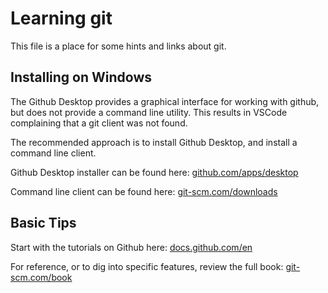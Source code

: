 # Learning git

This file is a place for some hints and links about git.

## Installing on Windows

The Github Desktop provides a graphical interface for working with github, but does not provide a command line utility. This results in VSCode complaining that a git client was not found.

The recommended approach is to install Github Desktop, and install a command line client.

Github Desktop installer can be found here: [github.com/apps/desktop](https://github.com/apps/desktop)

Command line client can be found here: [git-scm.com/downloads](https://git-scm.com/downloads)

## Basic Tips

Start with the tutorials on Github here: [docs.github.com/en](https://docs.github.com/en)

For reference, or to dig into specific features, review the full book: [git-scm.com/book](https://git-scm.com/book)
